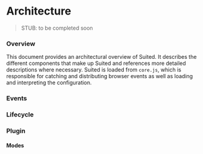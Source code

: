 # Architecture

> STUB: to be completed soon

### Overview

This document provides an architectural overview of Suited. It describes the different components that make up Suited and references more detailed descriptions where necessary. Suited is loaded from `core.js`, which is responsible for catching and distributing browser events as well as loading and interpreting the configuration.

### Events




### Lifecycle


### Plugin

#### Modes
